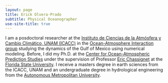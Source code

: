 ```yaml
---
layout: page
title: Erick Olvera-Prado
subtitle: Physical Oceanographer
use-site-title: true
---
```


I am a posdoctoral researcher at the [Instituto de Ciencias de la Atmósfera y Cambio Climático, UNAM (ICACC)](https://www.atmosfera.unam.mx/) in the [Ocean-Atmosphere Interaction group](http://grupo-ioa.atmosfera.unam.mx/) studying the dynamics of the Gulf of Mexico using numerical modeling. Before, I did my Ph.D. at the [Center for Ocean-Atmospheric Prediction Studies](https://www.coaps.fsu.edu/) under the supervision of Professor [Eric Chassignet](https://www.coaps.fsu.edu/eric-chassignet) at the [Florida State University](https://www.fsu.edu/). I receive a masters degree in earth sciences from the ICACC, UNAM and an undergraduate degree in hydrological engineering from the [Autonomous Metropolitan University](http://www.iztapalapa.uam.mx/).


